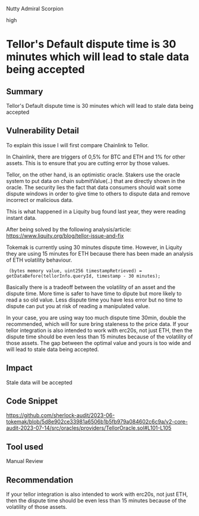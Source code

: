 Nutty Admiral Scorpion

high

# Tellor's Default dispute time is 30 minutes which will lead to stale data being accepted
## Summary
Tellor's Default dispute time is 30 minutes which will lead to stale data being accepted
## Vulnerability Detail

To explain this issue I will first compare Chainlink to Tellor.

In Chainlink, there are triggers of 0,5% for BTC and ETH and 1% for other assets. This is to ensure that you are cutting error by those values.

Tellor, on the other hand, is an optimistic oracle. Stakers use the oracle system to put data on chain submitValue(..) that are directly shown in the oracle. The security lies the fact that data consumers should wait some dispute windows in order to give time to others to dispute data and remove incorrect or malicious data.

This is what happened in a Liquity bug found last year, they were reading instant data.

After being solved by the following analysis/article: https://www.liquity.org/blog/tellor-issue-and-fix

Tokemak is currently using 30 minutes dispute time. However, in Liquity they are using 15 minutes for ETH because there has been made an analysis of ETH volatility behaviour.

```solidity
 (bytes memory value, uint256 timestampRetrieved) = getDataBefore(tellorInfo.queryId, timestamp - 30 minutes);
```

Basically there is a tradeoff between the volatility of an asset and the dispute time. More time is safer to have time to dipute but more likely to read a so old value. Less dispute time you have less error but no time to dispute can put you at risk of reading a manipulated value.

In your case, you are using way too much dispute time 30min, double the recommended, which will for sure bring staleness to the price data.
If your tellor integration is also intended to work with erc20s, not just ETH, then the dispute time should be even less than 15 minutes because of the volatility of those assets.  The gap between the optimal value and yours is too wide and will lead to stale data being accepted.

## Impact
Stale data will be accepted

## Code Snippet
https://github.com/sherlock-audit/2023-06-tokemak/blob/5d8e902ce33981a6506b1b5fb979a084602c6c9a/v2-core-audit-2023-07-14/src/oracles/providers/TellorOracle.sol#L101-L105

## Tool used

Manual Review

## Recommendation
If your tellor integration is also intended to work with erc20s, not just ETH, then the dispute time should be even less than 15 minutes because of the volatility of those assets.